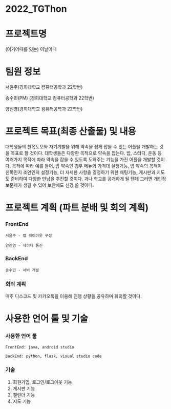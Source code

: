 # 2022_TGThon 


# 프로젝트명

(여기어때를 잇는) 이날어때


# 팀원 정보

서윤주(경희대학교 컴퓨터공학과 22학번)

송수민(PM) (경희대학교 컴퓨터공학과 22학번)

양진영(경희대학교 컴퓨터공학과 22학번)

# **프로젝트 목표(최종 산출물) 및 내용**


 대학생들의 친목도모와 자기계발을 위해 약속을 쉽게 잡을 수 있는 어플을 개발하는 것을 목표로 할 것이다.
 대학생들은 다양한 목적으로 약속을 잡는다. 밥, 스터디, 운동 등 여러가지 목적에 따라 약속을 잡을 수 있도록 도와주는 기능을 가진 어플을 개발할 것이다.
 목적에 따라 예를 들어, 밥 약속인 경우 메뉴와 가격대 설정기능, 밥 약속의 목적이 친목인지 조언인지 설정기능, 더 자세한 사항을 결정하기 위한 채팅기능, 게시판과 지도도 준비하여 다양한 만남을 추진할 것이다. 과나 학교를 공개하게 될 텐데 그러면 개인정보문제가 생길 수 있어 보안에도 신경 쓸 것이다.

# **프로젝트 계획 (파트 분배 및 회의 계획)**


### FrontEnd

    서윤주 - 앱 레이아웃 구성

    양진영 - 데이터 통신

### BackEnd

    송수민 - 서버 개발

### 회의 계획

매주 디스코드 및 카카오톡을 이용해 진행 상황을 공유하며 회의할 것이다.

# 사용한 언어 툴 및 기술

### 사용한 언어 툴

    FrontEnd: java, android studio

    BackEnd: python, flask, visual studio code

### 기술

1. 회원가입, 로그인/로그아웃 기능
2. 게시판 기능
3. 캘린더 기능
4. 지도 기능